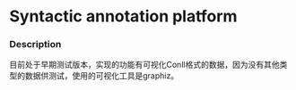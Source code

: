 # Syntactic annotation platform
 
### Description
目前处于早期测试版本，实现的功能有可视化Conll格式的数据，因为没有其他类型的数据供测试，使用的可视化工具是graphiz。